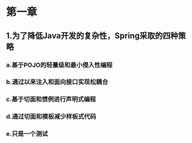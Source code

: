 # 第一章
## 1.为了降低Java开发的复杂性，Spring采取的四种策略
### a.基于POJO的轻量级和最小侵入性编程
### b.通过以来注入和面向接口实现松耦合
### c.基于切面和惯例进行声明式编程
### d.通过切面和模板减少样板式代码
### e.只是一个测试
